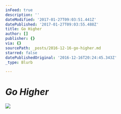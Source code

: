 ```yaml
---
inFeed: true
description: ''
dateModified: '2017-01-27T09:03:51.441Z'
datePublished: '2017-01-27T09:03:55.488Z'
title: Go Higher
author: []
publisher: {}
via: {}
sourcePath: _posts/2016-12-16-go-higher.md
starred: false
datePublishedOriginal: '2016-12-16T20:24:45.343Z'
_type: Blurb

---
```

# _**Go Higher**_
![](https://the-grid-user-content.s3-us-west-2.amazonaws.com/920b77cf-05dd-4b7b-8ebb-2ab2b194f638.jpg)